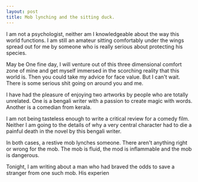 ```yaml
---
layout: post
title: Mob lynching and the sitting duck.
---
```


I am not a psychologist, neither am I knowledgeable about the way this world functions. I am still an amateur sitting comfortably under the wings spread out for me by someone who is really serious about protecting his species.

May be One fine day, I will venture out of this three dimensional comfort zone of mine and get myself immersed in the scorching reality that this world is. Then you could take my advice for face value. But I can't wait. There is some serious shit going on around you and me.

I have had the pleasure of enjoying two artworks by people who are totally unrelated. One is a bengali writer with a passion to create magic with words. Another is a comedian from kerala. 

I am not being tasteless enough to write a critical review for a comedy film. Neither I am going to the details of why a very central character had to die a painful death in the novel by this bengali writer.

In both cases, a restive mob lynches someone. There aren't anything right or wrong for the mob. The mob is fluid, the mod is inflammable and the mob is dangerous.

Tonight, I am writing about a man who had braved the odds to save a stranger from one such mob. His experien